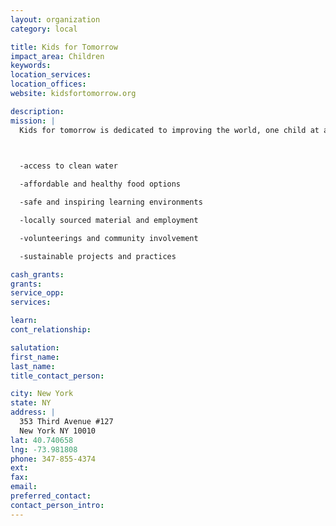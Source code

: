 ```yaml
---
layout: organization
category: local

title: Kids for Tomorrow
impact_area: Children
keywords: 
location_services: 
location_offices: 
website: kidsfortomorrow.org

description: 
mission: |
  Kids for tomorrow is dedicated to improving the world, one child at a time. We support education programs that promote the development of knowledge, creativity, community participation, sustainability and health. We value a holistic approach that focuses on partnering to address the many issues facing the world today:

  

  -access to clean water

  -affordable and healthy food options

  -safe and inspiring learning environments

  -locally sourced material and employment

  -volunteerings and community involvement

  -sustainable projects and practices

cash_grants: 
grants: 
service_opp: 
services: 

learn: 
cont_relationship: 

salutation: 
first_name: 
last_name: 
title_contact_person: 

city: New York
state: NY
address: |
  353 Third Avenue #127  
  New York NY 10010
lat: 40.740658
lng: -73.981808
phone: 347-855-4374
ext: 
fax: 
email: 
preferred_contact: 
contact_person_intro: 
---
```

